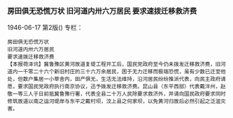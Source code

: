 ### 房田俱无恐慌万状  旧河道内卅六万居民  要求速拨迁移救济费

1946-06-17
第2版()
专栏：

    房田俱无恐慌万状
    旧河道内卅六万居民
    要求速拨迁移救济费
    【本报荷泽讯】冀鲁豫区黄河故道复堤工程开工后，国民党政府至今仍未拨发迁移救济费，旧河道内一千零二十六个新旧村庄的三十六万余居民，困于无力迁移而极端恐慌，虽有少数已迁至他处，但数户集居一小草舍内，田产俱无，生活无法维持，沿河居民纷纷推派代表，向民主政府请愿，要求国民党政府执行南京协议，迅予拨发迁移救济费。昆山县（东平西部）代表戴泮州，赵敬一等三人于日前抵冀鲁豫行署，代表全县二十万人民除要求救济外，并请向国民政府要求同时修筑故道以南之运河堤岸与东平之戴村坝，汶上县之何家坝，以免黄河归故后必然引起之泛滥灾害。
